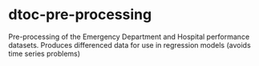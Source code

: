 # dtoc-pre-processing
Pre-processing of the Emergency Department and Hospital performance datasets.  Produces differenced data for use in regression models (avoids time series problems)
